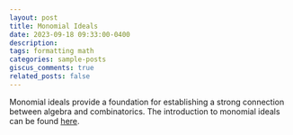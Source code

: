 ```yaml
---
layout: post
title: Monomial Ideals
date: 2023-09-18 09:33:00-0400
description: 
tags: formatting math
categories: sample-posts
giscus_comments: true
related_posts: false
---
```


Monomial ideals provide a foundation for establishing a strong connection between algebra and combinatorics. The introduction to monomial ideals can be found <a href="../../../assets/pdf/mm.pdf">here</a>.